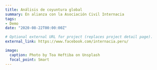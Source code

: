 ```yaml
---
title: Análisis de coyuntura global
summary: En alianza con la Asociación Civil Internacia
tags:
- Demo
date: "2020-08-22T00:00:00Z"

# Optional external URL for project (replaces project detail page).
external_link: https://www.facebook.com/internacia.peru/

image:
  caption: Photo by Toa Heftiba on Unsplash
  focal_point: Smart
---
```


